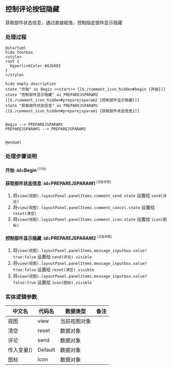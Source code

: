 ## 控制评论按钮隐藏 <!-- {docsify-ignore-all} -->

   获取部件状态信息，通过直接赋值，控制指定部件显示隐藏

### 处理过程

```plantuml
@startuml
hide footbox
<style>
root {
  HyperlinkColor #42b983
}
</style>

hide empty description
state "开始" as Begin <<start>> [[$./comment_icon_hidden#begin {开始}]]
state "控制部件显示隐藏" as PREPAREJSPARAM2  [[$./comment_icon_hidden#preparejsparam2 {控制部件显示隐藏}]]
state "获取部件状态信息" as PREPAREJSPARAM1  [[$./comment_icon_hidden#preparejsparam1 {获取部件状态信息}]]


Begin --> PREPAREJSPARAM1
PREPAREJSPARAM1 --> PREPAREJSPARAM2


@enduml
```


### 处理步骤说明

#### 开始 :id=Begin<sup class="footnote-symbol"> <font color=gray size=1>[开始]</font></sup>




#### 获取部件状态信息 :id=PREPAREJSPARAM1<sup class="footnote-symbol"> <font color=gray size=1>[准备参数]</font></sup>



1. 将`view(视图).layoutPanel.panelItems.comment_send.state` 设置给  `send(评论)`
2. 将`view(视图).layoutPanel.panelItems.comment_cancel.state` 设置给  `reset(清空)`
3. 将`view(视图).layoutPanel.panelItems.comment_icon.state` 设置给  `icon(图标)`

#### 控制部件显示隐藏 :id=PREPAREJSPARAM2<sup class="footnote-symbol"> <font color=gray size=1>[准备参数]</font></sup>



1. 将`view(视图).layoutPanel.panelItems.message_inputbox.value?true:false` 设置给  `send(评论).visible`
2. 将`view(视图).layoutPanel.panelItems.message_inputbox.value?true:false` 设置给  `reset(清空).visible`
3. 将`view(视图).layoutPanel.panelItems.message_inputbox.value?false:true` 设置给  `icon(图标).visible`



### 实体逻辑参数

|    中文名   |    代码名    |  数据类型      |备注 |
| --------| --------| --------  | --------   |
|视图|view|当前视图对象||
|清空|reset|数据对象||
|评论|send|数据对象||
|传入变量(<i class="fa fa-check"/></i>)|Default|数据对象||
|图标|icon|数据对象||
